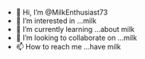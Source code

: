 - 👋 Hi, I’m @MilkEnthusiast73
- 👀 I’m interested in ...milk
- 🌱 I’m currently learning ...about milk
- 💞️ I’m looking to collaborate on ...milk
- 📫 How to reach me ...have milk

<!---
MilkEnthusiast73/MilkEnthusiast73 is a ✨ special ✨ repository because its `README.md` (this file) appears on your GitHub profile.
You can click the Preview link to take a look at your changes.
--->
